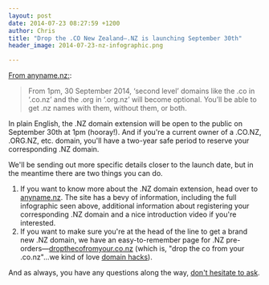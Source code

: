 ```yaml
---
layout: post
date: 2014-07-23 08:27:59 +1200
author: Chris
title: "Drop the .CO New Zealand—.NZ is launching September 30th"
header_image: 2014-07-23-nz-infographic.png

---
```


[From anyname.nz:](http://anyname.nz/):

>From 1pm, 30 September 2014, ‘second level’ domains like the .co in ‘.co.nz’ and the .org in ‘.org.nz’ will become optional. You’ll be able to get .nz names with them, without them, or both.

In plain English, the .NZ domain extension will be open to the public on September 30th at 1pm (hooray!). And if you're a current owner of a .CO.NZ, .ORG.NZ, etc. domain, you'll have a two-year safe period to reserve your corresponding .NZ domain.

We'll be sending out more specific details closer to the launch date, but in the meantime there are two things you can do. 

1. If you want to know more about the .NZ domain extension, head over to [anyname.nz](http://anyname.nz/). The site has a bevy of information, including the full infographic seen above, additional information about registering your corresponding .NZ domain and a nice introduction video if you're interested.   
2. If you want to make sure you're at the head of the line to get a brand new .NZ domain, we have an easy-to-remember page for .NZ pre-orders—[dropthecofromyour.co.nz](http://dropthecofromyour.co.nz) (which is, "drop the co from your .co.nz"...we kind of love [domain hacks](http://blog.iwantmyname.com/2013/10/what-is-a-domain-hack-and-how-can-i-make-one.html)).

And as always, you have any questions along the way, [don't hesitate to ask](https://iwantmyname.com/support).
